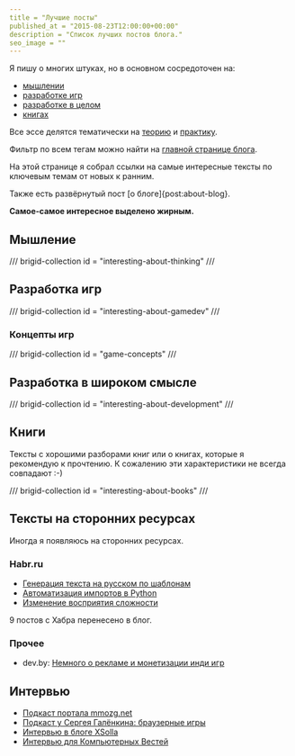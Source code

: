 ```yaml
---
title = "Лучшие посты"
published_at = "2015-08-23T12:00:00+00:00"
description = "Список лучших постов блога."
seo_image = ""
---
```


Я пишу о многих штуках, но в основном сосредоточен на:

- [мышлении](/ru/tags/thinking/)
- [разработке игр](/ru/tags/gamedev/)
- [разработке в целом](/ru/tags/development/)
- [книгах](/ru/tags/books/)

Все эссе делятся тематически на [теорию](/ru/tags/theory/) и [практику](/ru/tags/practice/).

Фильтр по всем тегам можно найти на [главной странице блога](/ru/).

На этой странице я собрал ссылки на самые интересные тексты по ключевым темам от новых к ранним.

Также есть развёрнутый пост [о блоге]{post:about-blog}.

**Самое-самое интересное выделено жирным.**

## Мышление

/// brigid-collection
id = "interesting-about-thinking"
///

## Разработка игр

/// brigid-collection
id = "interesting-about-gamedev"
///

### Концепты игр

/// brigid-collection
id = "game-concepts"
///

## Разработка в широком смысле

/// brigid-collection
id = "interesting-about-development"
///

## Книги

Тексты с хорошими разборами книг или о книгах, которые я рекомендую к прочтению. К сожалению эти характеристики не всегда совпадают :-)

/// brigid-collection
id = "interesting-about-books"
///

## Тексты на сторонних ресурсах

Иногда я появляюсь на сторонних ресурсах.

### Habr.ru

- [Генерация текста на русском по шаблонам](https://habr.com/ru/post/471278/)
- [Автоматизация импортов в Python](https://habr.com/ru/post/459930/)
- [Изменение восприятия сложности](https://habrahabr.ru/post/328160/)

9 постов с Хабра перенесено в блог.

### Прочее

- dev.by: [Немного о рекламе и монетизации инди игр](https://dev.by/news/nemnogo-o-reklame-i-monetizatsii-indi-igr)

## Интервью

- [Подкаст портала mmozg.net](https://www.youtube.com/watch?v=vBYNsLh3jf0)
- [Подкаст у Сергея Галёнкина: браузерные игры](http://galyonkin.com/2015/03/26/105-brauzernyie-igryi/)
- [Интервью в блоге XSolla](http://blog.xsolla.ru/2015/01/26/the-tale-interview/)
- [Интервью для Компьютерных Вестей](http://www.kv.by/content/331643-aleksei-eletskii-vysot-wargaming-vpolne-mozhet-dostich-lyubaya-belorusskaya-it-kompan)
